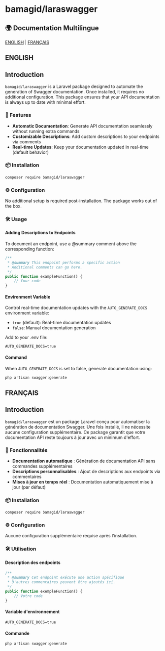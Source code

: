 # bamagid/laraswagger

## 🌍 Documentation Multilingue

[ENGLISH](#english) | [FRANÇAIS](#français)

## ENGLISH

## Introduction

`bamagid/laraswagger` is a Laravel package designed to automate the generation of Swagger documentation. Once installed, it requires no additional configuration. This package ensures that your API documentation is always up to date with minimal effort.

### 🎉 Features

- **Automatic Documentation**: Generate API documentation seamlessly without running extra commands
- **Customizable Descriptions**: Add custom descriptions to your endpoints via comments
- **Real-time Updates**: Keep your documentation updated in real-time (default behavior)

### 📦 Installation

```bash
composer require bamagid/laraswagger
```

### ⚙️ Configuration

No additional setup is required post-installation. The package works out of the box.

### 🛠️ Usage

#### Adding Descriptions to Endpoints

To document an endpoint, use a @summary comment above the corresponding function:

```php
/**
 * @summary This endpoint performs a specific action
 * Additional comments can go here.
 */
public function exampleFunction() {
    // Your code
}
```

#### Environment Variable

Control real-time documentation updates with the `AUTO_GENERATE_DOCS` environment variable:

- `true` (default): Real-time documentation updates
- `false`: Manual documentation generation

Add to your .env file:

```env
AUTO_GENERATE_DOCS=true
```

#### Command

When `AUTO_GENERATE_DOCS` is set to false, generate documentation using:

```bash
php artisan swagger:generate
```

## FRANÇAIS

## Introduction

`bamagid/laraswagger` est un package Laravel conçu pour automatiser la génération de documentation Swagger. Une fois installé, il ne nécessite aucune configuration supplémentaire. Ce package garantit que votre documentation API reste toujours à jour avec un minimum d'effort.

### 🎉 Fonctionnalités

- **Documentation automatique** : Génération de documentation API sans commandes supplémentaires
- **Descriptions personnalisables** : Ajout de descriptions aux endpoints via commentaires
- **Mises à jour en temps réel** : Documentation automatiquement mise à jour (par défaut)

### 📦 Installation

```bash
composer require bamagid/laraswagger
```

### ⚙️ Configuration

Aucune configuration supplémentaire requise après l'installation.

### 🛠️ Utilisation

#### Description des endpoints

```php
/**
 * @summary Cet endpoint exécute une action spécifique
 * D'autres commentaires peuvent être ajoutés ici.
 */
public function exempleFunction() {
    // Votre code
}
```

#### Variable d'environnement

```env
AUTO_GENERATE_DOCS=true
```

#### Commande

```bash
php artisan swagger:generate
```
